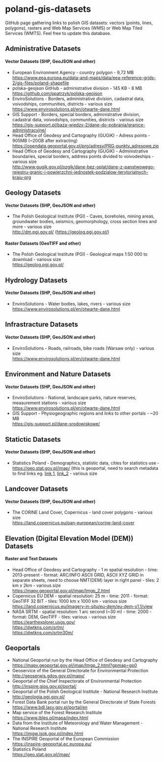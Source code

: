 # poland-gis-datasets
GitHub page gathering links to polish GIS datasets: vectors (points, lines, polygons), rasters and Web Map Services (WMS) or Web Map Tiled Services (WMTS). Feel free to update this database.

## Administrative Datasets
#### Vector Datasets (SHP, GeoJSON and other)
- European Environment Agency - country polygon - 9,72 MB<br /> 
https://www.eea.europa.eu/data-and-maps/data/eea-reference-grids-2/gis-files/poland-shapefile
- polska-geojson GitHub - administrative division  - 145 KB - 8 MB <br /> 
https://github.com/ppatrzyk/polska-geojson
- EnviroSolutions - Borders, administrative division, cadastral data, voivodships, communities, districts  - various size<br />
https://www.envirosolutions.pl/en/otwarte-dane.html
- GIS Support - Borders, special borders, administrative division, cadastral data, voivodships, communities, districts - various size <br />
 https://gis-support.pl/baza-wiedzy-2/dane-do-pobrania/granice-administracyjne/
- Head Office of Geodesy and Cartography (GUGiK) - Adress points - 905MB (~20GB after extracting) <br />
https://opendata.geoportal.gov.pl/prg/adresy/PRG-punkty_adresowe.zip
- Head Office of Geodesy and Cartography (GUGiK)  - Administrative boundaries, special borders, address points divided to voivodeships - various size<br />
http://www.gugik.gov.pl/pzgik/dane-bez-oplat/dane-z-panstwowego-rejestru-granic-i-powierzchni-jednostek-podzialow-terytorialnych-kraju-prg

## Geology Datasets
#### Vector Datasets (SHP, GeoJSON and other)
- The Polish Geological Institute (PGI) - Caves, boreholes, mining areas, groundwater bodies, seismics, geomorphology, cross section lines and more - various size<br />
http://dm.pgi.gov.pl/ (https://geolog.pgi.gov.pl/)

#### Raster Datasets (GeoTIFF and other)
- The Polish Geological Institute (PGI) - Geological maps 1:50 000 to download - various size<br />
https://geolog.pgi.gov.pl/

## Hydrology Datasets
#### Vector Datasets (SHP, GeoJSON and other)
- EnviroSolutions - Water bodies, lakes, rivers - various size<br/>
https://www.envirosolutions.pl/en/otwarte-dane.html

## Infrastracture Datasets
#### Vector Datasets (SHP, GeoJSON and other)
- EnviroSolutions - Roads, railroads, bike roads (Warsaw only) - various size<br />
https://www.envirosolutions.pl/en/otwarte-dane.html

## Environment and Nature Datasets
#### Vector Datasets (SHP, GeoJSON and other)
- EnviroSolutions - National, landscape parks, nature reserves, measurement stations - various size<br />
https://www.envirosolutions.pl/en/otwarte-dane.html
- GIS Support - Physiogeographic regions and links to other portals - ~20 MB<br />
https://gis-support.pl/dane-srodowiskowe/

## Statictic Datasets
#### Vector Datasets (SHP, GeoJSON and other)
- Statistics Poland - Demographics, statistic data, cities for statistics use -  https://geo.stat.gov.pl/imap/ (this is geoportal, need to search metadata to find links eg. [link 1](http://geo.stat.gov.pl/atom_web-0.1.0/download/?fileId=33d3e42d631f6d294837a7cf68d6c332&name=SU_BREC_2020_OBW.zip), [link_2](http://geo.stat.gov.pl/atom_web-0.1.0/download/?fileId=0a9505c91b1ba368455026a09e183163&name=SU_BREC_2020_REJ.zip) - various size

## Landcover Datasets
#### Vector Datasets (SHP, GeoJSON and other)
- The CORINE Land Cover, Copernicus - land cover polygons - various size<br />
https://land.copernicus.eu/pan-european/corine-land-cover

## Elevation (Digital Elevation Model (DEM)) Datasets
#### Raster and Text Datasets
- Head Office of Geodesy and Cartography - 1 m spatial resolution - time: 2013-present - format: ARC/INFO ASCII GRID, ASCII XYZ GRID in separate sheets, need to choose NMT(DEM) layer in right panel - tiles: 2 km x 2km - various size<br />
https://mapy.geoportal.gov.pl/imap/Imgp_2.html
- Copernicus EU DEM - spatial resolution: 25 m - time: 2011 - format: GeoTIFF 32 BIT - tiles: 1000 km x 1000 km - various size<br />
https://land.copernicus.eu/imagery-in-situ/eu-dem/eu-dem-v1.1/view
- NASA SRTM - spatial resolution: 1 arc second (~30 m) - time: 2000 - format: DEM, GeoTIFF - tiles: various - various size<br /> https://earthexplorer.usgs.gov/<br /> 
https://dwtkns.com/srtm/<br /> 
https://dwtkns.com/srtm30m/<br /> 

## Geoportals
- National Geoportal run by the Head Office of Geodesy and Cartography<br />
https://mapy.geoportal.gov.pl/imap/Imgp_2.html?gpmap=gp0
- Geoservice of the General Directorate for Environmental Protection<br />
http://geoserwis.gdos.gov.pl/mapy/
- Geoportal of the Chief Inspectorate of Environmental Protection<br />
http://inspire.gios.gov.pl/portal/
- Geoportal of the Polish Geological Institute - National Research Institute<br />
http://geologia.pgi.gov.pl/
- Forest Data Bank portal run by the General Directorate of State Forests<br />
https://www.bdl.lasy.gov.pl/portal/en
- Map service of the Forest Research Institute<br />
https://www.ibles.pl/mapa/index.html
- Data from the Institute of Meteorology and Water Management - National Research Institute<br />
https://imgw.isok.gov.pl/index.html
- The INSPIRE Geoportal of the European Commission<br />
https://inspire-geoportal.ec.europa.eu/
- Statistics Poland<br />
https://geo.stat.gov.pl/imap/

